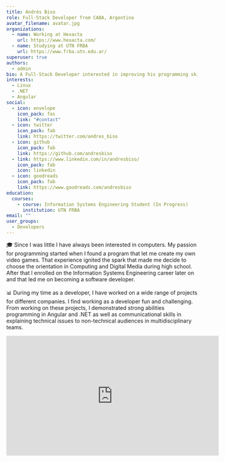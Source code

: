 ```yaml
---
title: Andrés Biso
role: Full-Stack Developer from CABA, Argentina
avatar_filename: avatar.jpg
organizations:
  - name: Working at Hexacta
    url: https://www.hexacta.com/
  - name: Studying at UTN FRBA
    url: https://www.frba.utn.edu.ar/
superuser: true
authors:
  - admin
bio: A Full-Stack Developer interested in improving his programming skills.
interests:
  - Linux
  - .NET
  - Angular
social:
  - icon: envelope
    icon_pack: fas
    link: "#contact"
  - icon: twitter
    icon_pack: fab
    link: https://twitter.com/andres_biso
  - icon: github
    icon_pack: fab
    link: https://github.com/andresbiso
  - link: https://www.linkedin.com/in/andresbiso/
    icon_pack: fab
    icon: linkedin
  - icon: goodreads
    icon_pack: fab
    link: https://www.goodreads.com/andresbiso
education:
  courses:
    - course: Information Systems Engineering Student (In Progress)
      institution: UTN FRBA
email: ""
user_groups:
  - Developers
---
```

🎓 Since I was little I have always been interested in computers. My passion for programming started when I found a program that let me create my own video games. That experience ignited the spark that made me decide to choose the orientation in Computing and Digital Media during high school. After that I enrolled on the Information Systems Engineering career later on and that led me on becoming a software developer.\
\
📊 During my time as a developer, I have worked on a wide range of projects for different companies. I find working as a developer fun and challenging. From working on these projects, I demonstrated strong abilities programming in Angular and .NET as well as communicational skills in explaining technical issues to non-technical audiences in multidisciplinary teams.

<iframe width="560" height="315" src="https://www.youtube.com/embed/Wz8zCM9fIDc" frameborder="0" allow="accelerometer; autoplay; encrypted-media; gyroscope; picture-in-picture" allowfullscreen></iframe>